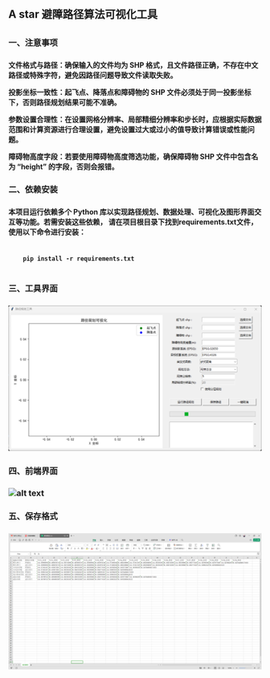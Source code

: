 <h2>A star 避障路径算法可视化工具<h2>

<h3>一、注意事项 <h3>
  
<h4>文件格式与路径：确保输入的文件均为 SHP 格式，且文件路径正确，不存在中文路径或特殊字符，避免因路径问题导致文件读取失败。 
  
投影坐标一致性：起飞点、降落点和障碍物的 SHP 文件必须处于同一投影坐标下，否则路径规划结果可能不准确。 
  
参数设置合理性：在设置网格分辨率、局部精细分辨率和步长时，应根据实际数据范围和计算资源进行合理设置，避免设置过大或过小的值导致计算错误或性能问题。 
  
障碍物高度字段：若要使用障碍物高度筛选功能，确保障碍物 SHP 文件中包含名为 “height” 的字段，否则会报错。<h4>

<h3>二、依赖安装<h3>
<h4>本项目运行依赖多个 Python 库以实现路径规划、数据处理、可视化及图形界面交互等功能。若需安装这些依赖，
请在项目根目录下找到requirements.txt文件，使用以下命令进行安装：<h4>

<pre>
  <code class="highlighted-code">
    pip install -r requirements.txt
  </code>
</pre>

<h3>三、工具界面<h3>
  
![alt text](interface.png)

<h3>四、前端界面<h3>
  
![alt text](微信图片_20250517181759.png)

<h3>五、保存格式<h3>
  
![alt text](Saveformat.png)
